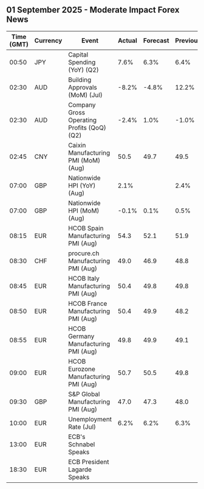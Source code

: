 ## 01 September 2025 - Moderate Impact Forex News

| Time (GMT) | Currency | Event | Actual | Forecast | Previous |
|------|----------|-------|--------|----------|----------|
| 00:50 | JPY | Capital Spending (YoY) (Q2) | 7.6% | 6.3% | 6.4% |
| 02:30 | AUD | Building Approvals (MoM) (Jul) | -8.2% | -4.8% | 12.2% |
| 02:30 | AUD | Company Gross Operating Profits (QoQ) (Q2) | -2.4% | 1.0% | -1.0% |
| 02:45 | CNY | Caixin Manufacturing PMI (MoM) (Aug) | 50.5 | 49.7 | 49.5 |
| 07:00 | GBP | Nationwide HPI (YoY) (Aug) | 2.1% |  | 2.4% |
| 07:00 | GBP | Nationwide HPI (MoM) (Aug) | -0.1% | 0.1% | 0.5% |
| 08:15 | EUR | HCOB Spain Manufacturing PMI (Aug) | 54.3 | 52.1 | 51.9 |
| 08:30 | CHF | procure.ch Manufacturing PMI (Aug) | 49.0 | 46.9 | 48.8 |
| 08:45 | EUR | HCOB Italy Manufacturing PMI (Aug) | 50.4 | 49.8 | 49.8 |
| 08:50 | EUR | HCOB France Manufacturing PMI (Aug) | 50.4 | 49.9 | 48.2 |
| 08:55 | EUR | HCOB Germany Manufacturing PMI (Aug) | 49.8 | 49.9 | 49.1 |
| 09:00 | EUR | HCOB Eurozone Manufacturing PMI (Aug) | 50.7 | 50.5 | 49.8 |
| 09:30 | GBP | S&P Global Manufacturing PMI (Aug) | 47.0 | 47.3 | 48.0 |
| 10:00 | EUR | Unemployment Rate (Jul) | 6.2% | 6.2% | 6.3% |
| 13:00 | EUR | ECB's Schnabel Speaks |  |  |  |
| 18:30 | EUR | ECB President Lagarde Speaks |  |  |  |
